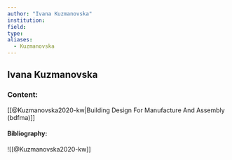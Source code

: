 ```yaml
---
author: "Ivana Kuzmanovska"
institution:
field:
type:
aliases:
  - Kuzmanovska
---
```


## Ivana Kuzmanovska

### Content:
[[@Kuzmanovska2020-kw|Building Design For Manufacture And Assembly (bdfma)]]

#### Bibliography:

![[@Kuzmanovska2020-kw]]